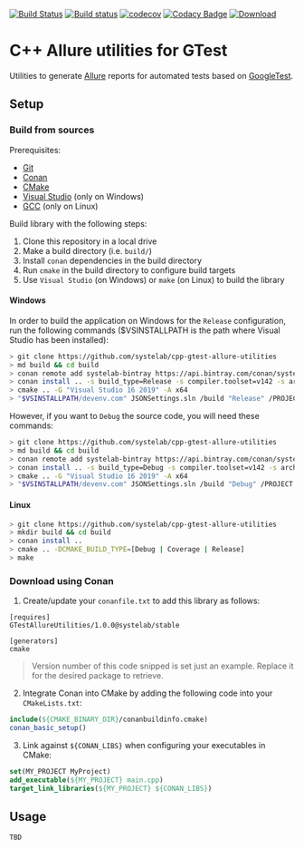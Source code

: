 [![Build Status](https://travis-ci.org/systelab/cpp-gtest-allure-utilities.svg?branch=master)](https://travis-ci.org/systelab/cpp-gtest-allure-utilities)
[![Build status](https://ci.appveyor.com/api/projects/status/aohs1di66maden7x?svg=true)](https://ci.appveyor.com/project/joaquimvila/cpp-gtest-allure-utilities)
[![codecov](https://codecov.io/gh/systelab/cpp-gtest-allure-utilities/branch/master/graph/badge.svg)](https://codecov.io/gh/systelab/cpp-gtest-allure-utilities)
[![Codacy Badge](https://api.codacy.com/project/badge/Grade/e741aa9726794fe182f2629a31df5deb)](https://www.codacy.com/app/joaquimvila/cpp-gtest-allure-utilities?utm_source=github.com&amp;utm_medium=referral&amp;utm_content=systelab/cpp-gtest-allure-utilities&amp;utm_campaign=Badge_Grade)
[![Download](https://api.bintray.com/packages/systelab/conan/GTestAllureUtilities:systelab/images/download.svg)](https://bintray.com/systelab/conan/GTestAllureUtilities:systelab/_latestVersion)


# C++ Allure utilities for GTest

Utilities to generate [Allure](http://allure.qatools.ru/) reports for automated tests based on [GoogleTest](https://github.com/google/googletest).

## Setup

### Build from sources

Prerequisites:
  - [Git](https://git-scm.com/)
  - [Conan](https://conan.io/)
  - [CMake](https://cmake.org/)
  - [Visual Studio](https://visualstudio.microsoft.com/) (only on Windows)
  - [GCC](https://gcc.gnu.org/) (only on Linux)

Build library with the following steps:
  1. Clone this repository in a local drive
  2. Make a build directory (i.e. `build/`)
  3. Install `conan` dependencies in the build directory
  4. Run `cmake` in the build directory to configure build targets
  5. Use `Visual Studio` (on Windows) or `make` (on Linux) to build the library

#### Windows

In order to build the application on Windows for the `Release` configuration, run the following commands ($VSINSTALLPATH is the path where Visual Studio has been installed):

``` bash
> git clone https://github.com/systelab/cpp-gtest-allure-utilities
> md build && cd build
> conan remote add systelab-bintray https://api.bintray.com/conan/systelab/conan
> conan install .. -s build_type=Release -s compiler.toolset=v142 -s arch=x86_64
> cmake .. -G "Visual Studio 16 2019" -A x64
> "$VSINSTALLPATH/devenv.com" JSONSettings.sln /build "Release" /PROJECT "GTestAllureUtilities"
```

However, if you want to `Debug` the source code, you will need these commands:

``` bash
> git clone https://github.com/systelab/cpp-gtest-allure-utilities
> md build && cd build
> conan remote add systelab-bintray https://api.bintray.com/conan/systelab/conan
> conan install .. -s build_type=Debug -s compiler.toolset=v142 -s arch=x86_64
> cmake .. -G "Visual Studio 16 2019" -A x64
> "$VSINSTALLPATH/devenv.com" JSONSettings.sln /build "Debug" /PROJECT "GTestAllureUtilities"
```

#### Linux
``` bash
> git clone https://github.com/systelab/cpp-gtest-allure-utilities
> mkdir build && cd build
> conan install ..
> cmake .. -DCMAKE_BUILD_TYPE=[Debug | Coverage | Release]
> make
```

### Download using Conan

  1. Create/update your `conanfile.txt` to add this library as follows:

```
[requires]
GTestAllureUtilities/1.0.0@systelab/stable

[generators]
cmake
```

> Version number of this code snipped is set just an example. Replace it for the desired package to retrieve.

  2. Integrate Conan into CMake by adding the following code into your `CMakeLists.txt`:

```cmake
include(${CMAKE_BINARY_DIR}/conanbuildinfo.cmake)
conan_basic_setup()
```

  3. Link against `${CONAN_LIBS}` when configuring your executables in CMake:

```cmake
set(MY_PROJECT MyProject)
add_executable(${MY_PROJECT} main.cpp)
target_link_libraries(${MY_PROJECT} ${CONAN_LIBS})
```

## Usage

```
TBD
```